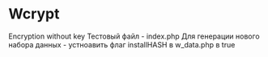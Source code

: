 # Wcrypt
Encryption without key
Тестовый файл - index.php
Для генерации нового набора данных - устноавить флаг installHASH в w_data.php в true 
